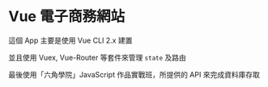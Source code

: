 # Vue 電子商務網站

這個 App 主要是使用 Vue CLI 2.x 建置

並且使用 Vuex, Vue-Router 等套件來管理 `state` 及路由

最後使用「六角學院」JavaScript 作品實戰班，所提供的 API 來完成資料庫存取
